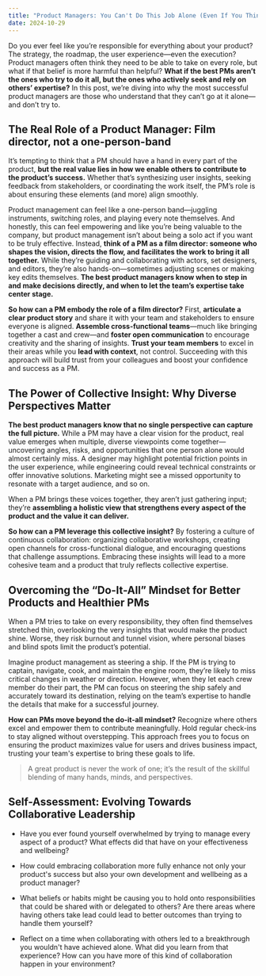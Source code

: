 ```yaml
---
title: "Product Managers: You Can't Do This Job Alone (Even If You Think You Can)"
date: 2024-10-29
---
```

Do you ever feel like you’re responsible for everything about your product? The strategy, the roadmap, the user experience—even the execution? Product managers often think they need to be able to take on every role, but what if that belief is more harmful than helpful? **What if the best PMs aren’t the ones who try to do it all, but the ones who actively seek and rely on others’ expertise?** In this post, we’re diving into why the most successful product managers are those who understand that they can’t go at it alone—and don’t try to.

## The Real Role of a Product Manager: Film director, not a one-person-band

It’s tempting to think that a PM should have a hand in every part of the product, **but the real value lies in how we enable others to contribute to the product’s success.** Whether that’s synthesizing user insights, seeking feedback from stakeholders, or coordinating the work itself, the PM’s role is about ensuring these elements (and more) align smoothly.

Product management can feel like a one-person band—juggling instruments, switching roles, and playing every note themselves. And honestly, this can feel empowering and like you’re being valuable to the company, but product management isn’t about being a solo act if you want to be truly effective. Instead, **think of a PM as a film director: someone who shapes the vision, directs the flow, and facilitates the work to bring it all together.** While they’re guiding and collaborating with actors, set designers, and editors, they’re also hands-on—sometimes adjusting scenes or making key edits themselves. **The best product managers know when to step in and make decisions directly, and when to let the team’s expertise take center stage.**

**So how can a PM embody the role of a film director?** First, **articulate a clear product story** and share it with your team and stakeholders to ensure everyone is aligned. **Assemble cross-functional teams**—much like bringing together a cast and crew—and **foster open communication** to encourage creativity and the sharing of insights. **Trust your team members** to excel in their areas while you **lead with context**, not control. Succeeding with this approach will build trust from your colleagues and boost your confidence and success as a PM.

## The Power of Collective Insight: Why Diverse Perspectives Matter

**The best product managers know that no single perspective can capture the full picture.** While a PM may have a clear vision for the product, real value emerges when multiple, diverse viewpoints come together—uncovering angles, risks, and opportunities that one person alone would almost certainly miss. A designer may highlight potential friction points in the user experience, while engineering could reveal technical constraints or offer innovative solutions. Marketing might see a missed opportunity to resonate with a target audience, and so on.

When a PM brings these voices together, they aren’t just gathering input; they’re **assembling a holistic view that strengthens every aspect of the product and the value it can deliver.**

**So how can a PM leverage this collective insight?** By fostering a culture of continuous collaboration: organizing collaborative workshops, creating open channels for cross-functional dialogue, and encouraging questions that challenge assumptions. Embracing these insights will lead to a more cohesive team and a product that truly reflects collective expertise.

## Overcoming the “Do-It-All” Mindset for Better Products and Healthier PMs

When a PM tries to take on every responsibility, they often find themselves stretched thin, overlooking the very insights that would make the product shine. Worse, they risk burnout and tunnel vision, where personal biases and blind spots limit the product’s potential.

Imagine product management as steering a ship. If the PM is trying to captain, navigate, cook, and maintain the engine room, they’re likely to miss critical changes in weather or direction. However, when they let each crew member do their part, the PM can focus on steering the ship safely and accurately toward its destination, relying on the team’s expertise to handle the details that make for a successful journey.

**How can PMs move beyond the do-it-all mindset?** Recognize where others excel and empower them to contribute meaningfully. Hold regular check-ins to stay aligned without overstepping. This approach frees you to focus on ensuring the product maximizes value for users and drives business impact, trusting your team's expertise to bring these goals to life.

> A great product is never the work of one; it’s the result of the skillful blending of many hands, minds, and perspectives.

## Self-Assessment: Evolving Towards Collaborative Leadership

* Have you ever found yourself overwhelmed by trying to manage every aspect of a product? What effects did that have on your effectiveness and wellbeing?

* How could embracing collaboration more fully enhance not only your product's success but also your own development and wellbeing as a product manager?

* What beliefs or habits might be causing you to hold onto responsibilities that could be shared with or delegated to others? Are there areas where having others take lead could lead to better outcomes than trying to handle them yourself?

* Reflect on a time when collaborating with others led to a breakthrough you wouldn't have achieved alone. What did you learn from that experience? How can you have more of this kind of collaboration happen in your environment?